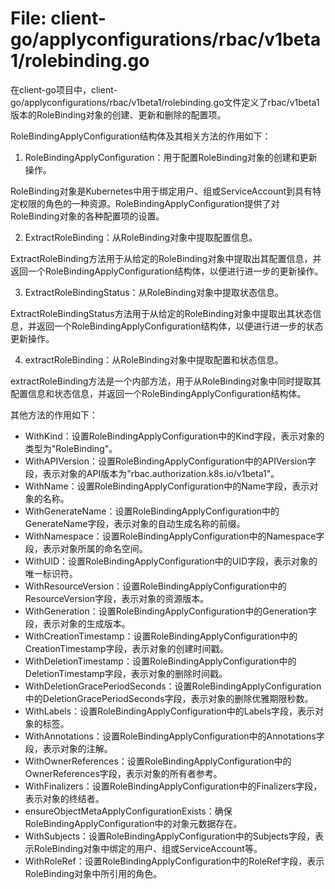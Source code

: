 # File: client-go/applyconfigurations/rbac/v1beta1/rolebinding.go

在client-go项目中，client-go/applyconfigurations/rbac/v1beta1/rolebinding.go文件定义了rbac/v1beta1版本的RoleBinding对象的创建、更新和删除的配置项。

RoleBindingApplyConfiguration结构体及其相关方法的作用如下：

1. RoleBindingApplyConfiguration：用于配置RoleBinding对象的创建和更新操作。

RoleBinding对象是Kubernetes中用于绑定用户、组或ServiceAccount到具有特定权限的角色的一种资源。RoleBindingApplyConfiguration提供了对RoleBinding对象的各种配置项的设置。

2. ExtractRoleBinding：从RoleBinding对象中提取配置信息。

ExtractRoleBinding方法用于从给定的RoleBinding对象中提取出其配置信息，并返回一个RoleBindingApplyConfiguration结构体，以便进行进一步的更新操作。

3. ExtractRoleBindingStatus：从RoleBinding对象中提取状态信息。

ExtractRoleBindingStatus方法用于从给定的RoleBinding对象中提取出其状态信息，并返回一个RoleBindingApplyConfiguration结构体，以便进行进一步的状态更新操作。

4. extractRoleBinding：从RoleBinding对象中提取配置和状态信息。

extractRoleBinding方法是一个内部方法，用于从RoleBinding对象中同时提取其配置信息和状态信息，并返回一个RoleBindingApplyConfiguration结构体。

其他方法的作用如下：

- WithKind：设置RoleBindingApplyConfiguration中的Kind字段，表示对象的类型为"RoleBinding"。
- WithAPIVersion：设置RoleBindingApplyConfiguration中的APIVersion字段，表示对象的API版本为"rbac.authorization.k8s.io/v1beta1"。
- WithName：设置RoleBindingApplyConfiguration中的Name字段，表示对象的名称。
- WithGenerateName：设置RoleBindingApplyConfiguration中的GenerateName字段，表示对象的自动生成名称的前缀。
- WithNamespace：设置RoleBindingApplyConfiguration中的Namespace字段，表示对象所属的命名空间。
- WithUID：设置RoleBindingApplyConfiguration中的UID字段，表示对象的唯一标识符。
- WithResourceVersion：设置RoleBindingApplyConfiguration中的ResourceVersion字段，表示对象的资源版本。
- WithGeneration：设置RoleBindingApplyConfiguration中的Generation字段，表示对象的生成版本。
- WithCreationTimestamp：设置RoleBindingApplyConfiguration中的CreationTimestamp字段，表示对象的创建时间戳。
- WithDeletionTimestamp：设置RoleBindingApplyConfiguration中的DeletionTimestamp字段，表示对象的删除时间戳。
- WithDeletionGracePeriodSeconds：设置RoleBindingApplyConfiguration中的DeletionGracePeriodSeconds字段，表示对象的删除优雅期限秒数。
- WithLabels：设置RoleBindingApplyConfiguration中的Labels字段，表示对象的标签。
- WithAnnotations：设置RoleBindingApplyConfiguration中的Annotations字段，表示对象的注解。
- WithOwnerReferences：设置RoleBindingApplyConfiguration中的OwnerReferences字段，表示对象的所有者参考。
- WithFinalizers：设置RoleBindingApplyConfiguration中的Finalizers字段，表示对象的终结者。
- ensureObjectMetaApplyConfigurationExists：确保RoleBindingApplyConfiguration中的对象元数据存在。
- WithSubjects：设置RoleBindingApplyConfiguration中的Subjects字段，表示RoleBinding对象中绑定的用户、组或ServiceAccount等。
- WithRoleRef：设置RoleBindingApplyConfiguration中的RoleRef字段，表示RoleBinding对象中所引用的角色。

